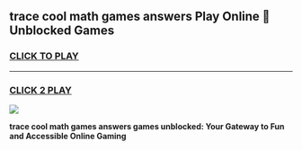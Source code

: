
## trace cool math games answers Play Online 👋 Unblocked Games
<h3>
<a href="https://news.freeplayer.one?title=trace_cool_math_games_answers&ref=17CMG">CLICK TO PLAY</a></h3>
<hr>

<h3>
<a href="https://news.freeplayer.one?title=trace_cool_math_games_answers&ref=17CMG">CLICK 2 PLAY</a>
  
</h3>

<a href="https://news.freeplayer.one?title=trace_cool_math_games_answers&ref=17CMG/"><img src="https://clearcache.store/games.png"></a>


**trace cool math games answers games unblocked: Your Gateway to Fun and Accessible Online Gaming**
